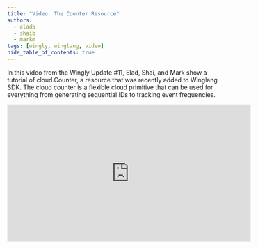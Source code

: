 ```yaml
---
title: "Video: The Counter Resource"
authors: 
  - eladb
  - shaib
  - markm
tags: [wingly, winglang, video]
hide_table_of_contents: true
---
```


In this video from the Wingly Update #11, Elad, Shai, and Mark show a tutorial of cloud.Counter, a resource that was recently added to Winglang SDK. The cloud counter is a flexible cloud primitive that can be used for everything from generating sequential IDs to tracking event frequencies.


<!--truncate-->

<iframe width="560" height="315" src="https://www.youtube.com/embed/JADBC95pZrA" title="YouTube video player" frameborder="0" allow="accelerometer; autoplay; clipboard-write; encrypted-media; gyroscope; picture-in-picture; web-share" allowfullscreen></iframe>